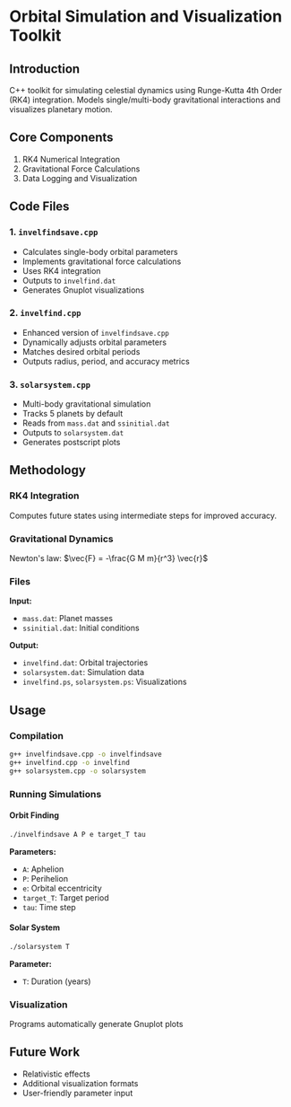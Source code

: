 # Orbital Simulation and Visualization Toolkit

## Introduction
C++ toolkit for simulating celestial dynamics using Runge-Kutta 4th Order (RK4) integration. Models single/multi-body gravitational interactions and visualizes planetary motion.

## Core Components
1. RK4 Numerical Integration
2. Gravitational Force Calculations 
3. Data Logging and Visualization

## Code Files

### 1. `invelfindsave.cpp`
- Calculates single-body orbital parameters
- Implements gravitational force calculations
- Uses RK4 integration
- Outputs to `invelfind.dat`
- Generates Gnuplot visualizations

### 2. `invelfind.cpp`
- Enhanced version of `invelfindsave.cpp`
- Dynamically adjusts orbital parameters
- Matches desired orbital periods
- Outputs radius, period, and accuracy metrics

### 3. `solarsystem.cpp`
- Multi-body gravitational simulation
- Tracks 5 planets by default
- Reads from `mass.dat` and `ssinitial.dat`
- Outputs to `solarsystem.dat`
- Generates postscript plots

## Methodology

### RK4 Integration
Computes future states using intermediate steps for improved accuracy.

### Gravitational Dynamics
Newton's law: $\vec{F} = -\frac{G M m}{r^3} \vec{r}$

### Files
**Input:**
- `mass.dat`: Planet masses
- `ssinitial.dat`: Initial conditions

**Output:**
- `invelfind.dat`: Orbital trajectories
- `solarsystem.dat`: Simulation data
- `invelfind.ps`, `solarsystem.ps`: Visualizations

## Usage

### Compilation
```bash
g++ invelfindsave.cpp -o invelfindsave
g++ invelfind.cpp -o invelfind
g++ solarsystem.cpp -o solarsystem
```

### Running Simulations

#### Orbit Finding
```bash
./invelfindsave A P e target_T tau
```
**Parameters:**
- `A`: Aphelion
- `P`: Perihelion
- `e`: Orbital eccentricity
- `target_T`: Target period
- `tau`: Time step

#### Solar System
```bash
./solarsystem T
```
**Parameter:**
- `T`: Duration (years)

### Visualization
Programs automatically generate Gnuplot plots

## Future Work
- Relativistic effects
- Additional visualization formats
- User-friendly parameter input
